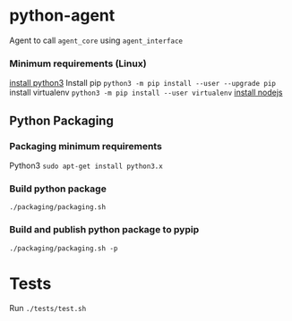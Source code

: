 # python-agent
Agent to call `agent_core` using `agent_interface`
### Minimum requirements (Linux)
[install python3](https://www.python.org/downloads/)
Install pip `python3 -m pip install --user --upgrade pip`
install virtualenv `python3 -m pip install --user virtualenv`
[install nodejs](https://nodejs.org/en/download/)
## Python Packaging
### Packaging minimum requirements
Python3 `sudo apt-get install python3.x`
### Build python package
`./packaging/packaging.sh`
### Build and publish python package to pypip
`./packaging/packaging.sh -p`

# Tests
Run `./tests/test.sh`